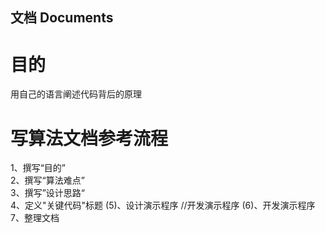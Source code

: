 ## 文档 Documents

# 目的  
用自己的语言阐述代码背后的原理  

# 写算法文档参考流程  
1、撰写“目的”  
2、撰写“算法难点”  
3、撰写”设计思路“  
4、定义"关键代码"标题
(5)、设计演示程序  //开发演示程序
(6)、开发演示程序
7、整理文档

